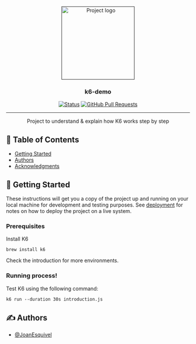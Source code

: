 <p align="center">
  <a href="" rel="noopener">
 <img width=200px height=200px src="https://upload.wikimedia.org/wikipedia/commons/thumb/e/ef/K6-logo.svg/1058px-K6-logo.svg.png" alt="Project logo"></a>
</p>

<h3 align="center">k6-demo</h3>

<div align="center">

[![Status](https://img.shields.io/badge/status-active-success.svg)]()
[![GitHub Pull Requests](https://img.shields.io/github/issues-pr/kylelobo/The-Documentation-Compendium.svg)](https://github.com/kylelobo/The-Documentation-Compendium/pulls)

</div>

---

<p align="center"> Project to understand & explain how K6 works step by step
    <br> 
</p>

## 📝 Table of Contents

- [Getting Started](#getting_started)
- [Authors](#authors)
- [Acknowledgments](#acknowledgement)

## 🏁 Getting Started <a name = "getting_started"></a>

These instructions will get you a copy of the project up and running on your local machine for development and testing purposes. See [deployment](#deployment) for notes on how to deploy the project on a live system.

### Prerequisites

Install K6

```
brew install k6
```
Check the introduction for more environments.

### Running process!

Test K6 using the following command:

```
k6 run --duration 30s introduction.js
```




## ✍️ Authors <a name = "authors"></a>

- [@JoanEsquivel](https://github.com/JoanEsquivel)


